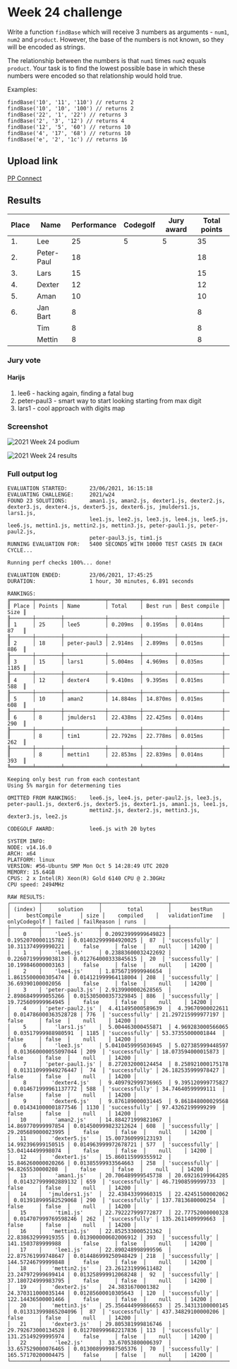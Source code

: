 # Week 24 challenge

Write a function `findBase` which will receive 3 numbers as arguments - `num1`, `num2` and `product`. However, the base of the numbers is not known, so they will be encoded as strings.

The relationship between the numbers is that `num1` times `num2` equals `product`. Your task is to find the lowest possible base in which these numbers were encoded so that relationship would hold true.

Examples:
```
findBase('10', '11', '110') // returns 2
findBase('10', '10', '100') // returns 2
findBase('22', '1', '22') // returns 3
findBase('2', '3', '12') // returns 4
findBase('12', '5', '60') // returns 10
findBase('4', '17', '68') // returns 10
findBase('e', '2', '1c') // returns 16
```


## Upload link

[PP Connect](https://connect.passionatepeople.io/code-challenge-submission)


## Results


| Place | Name        | Performance | Codegolf | Jury award | Total points |
|-------|-------------|-------------|----------|------------|--------------|
| 1.    | Lee         | 25          | 5        | 5          | 35           |
| 2.    | Peter-Paul  | 18          |          |            | 18           |
| 3.    | Lars        | 15          |          |            | 15           |
| 4.    | Dexter      | 12          |          |            | 12           |
| 5.    | Aman        | 10          |          |            | 10           |
| 6.    | Jan Bart    | 8           |          |            | 8            |
|       | Tim         | 8           |          |            | 8            |
|       | Mettin      | 8           |          |            | 8            |

### Jury vote

#### Harijs

1. lee6 - hacking again, finding a fatal bug
2. peter-paul3 - smart way to start looking starting from max digit
3. lars1 - cool approach with digits map

### Screenshot

![2021 Week 24 podium](./podium.png)

![2021 Week 24 results](./results.png)

### Full output log
```
EVALUATION STARTED:       23/06/2021, 16:15:18
EVALUATING CHALLENGE:     2021/w24
FOUND 23 SOLUTIONS:       aman1.js, aman2.js, dexter1.js, dexter2.js, dexter3.js, dexter4.js, dexter5.js, dexter6.js, jmulders1.js, lars1.js,
                          lee1.js, lee2.js, lee3.js, lee4.js, lee5.js, lee6.js, mettin1.js, mettin2.js, mettin3.js, peter-paul1.js, peter-paul2.js,
                          peter-paul3.js, tim1.js
RUNNING EVALUATION FOR:   5400 SECONDS WITH 10000 TEST CASES IN EACH CYCLE...

Running perf checks 100%... done!

EVALUATION ENDED:         23/06/2021, 17:45:25
DURATION:                 1 hour, 30 minutes, 6.891 seconds

RANKINGS:
╔═══════╤════════╤═════════════╤══════════╤══════════╤══════════════╤══════╗
║ Place │ Points │ Name        │ Total    │ Best run │ Best compile │ Size ║
╟───────┼────────┼─────────────┼──────────┼──────────┼──────────────┼──────╢
║ 1     │ 25     │ lee5        │ 0.209ms  │ 0.195ms  │ 0.014ms      │ 87   ║
╟───────┼────────┼─────────────┼──────────┼──────────┼──────────────┼──────╢
║ 2     │ 18     │ peter-paul3 │ 2.914ms  │ 2.899ms  │ 0.015ms      │ 886  ║
╟───────┼────────┼─────────────┼──────────┼──────────┼──────────────┼──────╢
║ 3     │ 15     │ lars1       │ 5.004ms  │ 4.969ms  │ 0.035ms      │ 1185 ║
╟───────┼────────┼─────────────┼──────────┼──────────┼──────────────┼──────╢
║ 4     │ 12     │ dexter4     │ 9.410ms  │ 9.395ms  │ 0.015ms      │ 588  ║
╟───────┼────────┼─────────────┼──────────┼──────────┼──────────────┼──────╢
║ 5     │ 10     │ aman2       │ 14.884ms │ 14.870ms │ 0.015ms      │ 608  ║
╟───────┼────────┼─────────────┼──────────┼──────────┼──────────────┼──────╢
║ 6     │ 8      │ jmulders1   │ 22.438ms │ 22.425ms │ 0.014ms      │ 290  ║
╟───────┼────────┼─────────────┼──────────┼──────────┼──────────────┼──────╢
║       │ 8      │ tim1        │ 22.792ms │ 22.778ms │ 0.015ms      │ 262  ║
╟───────┼────────┼─────────────┼──────────┼──────────┼──────────────┼──────╢
║       │ 8      │ mettin1     │ 22.853ms │ 22.839ms │ 0.014ms      │ 393  ║
╚═══════╧════════╧═════════════╧══════════╧══════════╧══════════════╧══════╝

Keeping only best run from each contestant
Using 5% margin for determening ties

OMITTED FROM RANKINGS:    lee6.js, lee4.js, peter-paul2.js, lee3.js, peter-paul1.js, dexter6.js, dexter5.js, dexter1.js, aman1.js, lee1.js,
                          mettin2.js, dexter2.js, mettin3.js, dexter3.js, lee2.js

CODEGOLF AWARD:           lee6.js with 20 bytes

SYSTEM INFO:
NODE: v14.16.0
ARCH: x64
PLATFORM: linux
VERSION: #56-Ubuntu SMP Mon Oct 5 14:28:49 UTC 2020
MEMORY: 15.64GB
CPUS: 2 x Intel(R) Xeon(R) Gold 6140 CPU @ 2.30GHz
CPU speed: 2494MHz

RAW RESULTS:
┌─────────┬──────────────────┬─────────────────────┬────────────────────┬──────────────────────┬──────┬────────────────┬────────────────────┬──────────────┬────────┬────────────┬───────┐
│ (index) │     solution     │        total        │      bestRun       │     bestCompile      │ size │    compiled    │   validationTime   │ onlyCodegolf │ failed │ failReason │ runs  │
├─────────┼──────────────────┼─────────────────────┼────────────────────┼──────────────────────┼──────┼────────────────┼────────────────────┼──────────────┼────────┼────────────┼───────┤
│    0    │    'lee5.js'     │ 0.20923999999649823 │ 0.1952070000115782 │ 0.014032999984920025 │  87  │ 'successfully' │ 10.311374999990221 │    false     │ false  │    null    │ 14200 │
│    1    │    'lee6.js'     │ 0.23883600032422692 │ 0.2260719999903813 │ 0.012764000333845615 │  20  │ 'successfully' │ 10.199846000003163 │    false     │ false  │    null    │ 14200 │
│    2    │    'lee4.js'     │ 1.8756719999946654  │ 1.8615500000305474 │ 0.014121999964118004 │ 208  │ 'successfully' │ 36.69390100002056  │    false     │ false  │    null    │ 14200 │
│    3    │ 'peter-paul3.js' │ 2.9139900002628565  │ 2.8986849999055266 │ 0.015305000357329845 │ 886  │ 'successfully' │ 19.725609999964945 │    false     │ false  │    null    │ 14200 │
│    4    │ 'peter-paul2.js' │  4.411495000589639  │  4.39670900022611  │ 0.014786000363528728 │ 776  │ 'successfully' │ 21.297215999977197 │    false     │ false  │    null    │ 14200 │
│    5    │    'lars1.js'    │  5.004463000455871  │ 4.969283000566065  │ 0.03517999988980591  │ 1185 │ 'successfully' │ 53.37355000001844  │    false     │ false  │    null    │ 14200 │
│    6    │    'lee3.js'     │ 5.0410459995036945  │ 5.027385999448597  │ 0.013660000055097044 │ 209  │ 'successfully' │ 18.073594000015873 │    false     │ false  │    null    │ 14200 │
│    7    │ 'peter-paul1.js' │  8.272032000124454  │ 8.258921000175178  │ 0.013110999949276447 │  74  │ 'successfully' │ 26.182535999978427 │    false     │ false  │    null    │ 14200 │
│    8    │   'dexter4.js'   │  9.409792999736965  │ 9.395120999775827  │ 0.014671999961137772 │ 588  │ 'successfully' │ 34.74640599999111  │    false     │ false  │    null    │ 14200 │
│    9    │   'dexter6.js'   │  9.876189000031445  │ 9.861848000029568  │ 0.014341000001877546 │ 1130 │ 'successfully' │ 97.43262199999299  │    false     │ false  │    null    │ 14200 │
│   10    │    'aman2.js'    │ 14.884271999821067  │ 14.869770999997854 │ 0.014500999823212624 │ 608  │ 'successfully' │ 29.205689000023995 │    false     │ false  │    null    │ 14200 │
│   11    │   'dexter5.js'   │ 15.007360999123193  │ 14.992396999150515 │ 0.014963999972678721 │ 577  │ 'successfully' │ 53.04144499998074  │    false     │ false  │    null    │ 14200 │
│   12    │   'dexter1.js'   │ 15.860115999355912  │ 15.846260000020266 │ 0.01385599933564663  │ 258  │ 'successfully' │  94.8265530000208  │    false     │ false  │    null    │ 14200 │
│   13    │    'aman1.js'    │ 20.706489999545738  │ 20.69216199964285  │ 0.014327999902889132 │ 659  │ 'successfully' │ 46.71908599999733  │    false     │ false  │    null    │ 14200 │
│   14    │  'jmulders1.js'  │  22.43843399960315  │ 22.42451500002062  │ 0.013918999582529068 │ 290  │ 'successfully' │ 137.7813680000254  │    false     │ false  │    null    │ 14200 │
│   15    │    'tim1.js'     │ 22.792227999772877  │ 22.77752000000328  │ 0.014707999769598246 │ 262  │ 'successfully' │ 135.2611409999663  │    false     │ false  │    null    │ 14200 │
│   16    │   'mettin1.js'   │ 22.852533000521362  │ 22.838632999919355 │ 0.013900000602006912 │ 393  │ 'successfully' │ 141.1503789999988  │    false     │ false  │    null    │ 14200 │
│   17    │    'lee1.js'     │ 22.890248998999596  │ 22.875761999748647 │ 0.014486999250948429 │ 218  │ 'successfully' │ 144.57246799999848 │    false     │ false  │    null    │ 14200 │
│   18    │   'mettin2.js'   │ 23.261231999611482  │ 23.247972999699414 │ 0.013258999912068248 │  92  │ 'successfully' │ 37.180724999983795 │    false     │ false  │    null    │ 14200 │
│   19    │   'dexter2.js'   │  24.3831670001382   │ 24.370311000035144 │ 0.01285600010305643  │ 120  │ 'successfully' │ 122.14436500001466 │    false     │ false  │    null    │ 14200 │
│   20    │   'mettin3.js'   │ 25.356444999866653  │ 25.34313100000145  │ 0.013313999865204096 │  87  │ 'successfully' │ 437.34829100000206 │    false     │ false  │    null    │ 14200 │
│   21    │   'dexter3.js'   │ 29.805381999816746  │ 29.792673000134528 │ 0.012708999682217836 │ 113  │ 'successfully' │ 131.25149299995974 │    false     │ false  │    null    │ 14200 │
│   22    │    'lee2.js'     │  33.67053800006397  │ 33.657529000076465 │ 0.013008999987505376 │  70  │ 'successfully' │ 165.57170200004475 │    false     │ false  │    null    │ 14200 │
└─────────┴──────────────────┴─────────────────────┴────────────────────┴──────────────────────┴──────┴────────────────┴────────────────────┴──────────────┴────────┴────────────┴───────┘
```